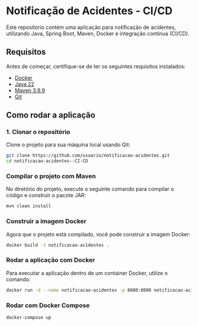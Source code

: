 # Notificação de Acidentes - CI/CD

Este repositório contém uma aplicação para notificação de acidentes, utilizando Java, Spring Boot, Maven, Docker e integração contínua (CI/CD).

## Requisitos

Antes de começar, certifique-se de ter os seguintes requisitos instalados:

- [Docker](https://www.docker.com/get-started)
- [Java 22](https://jdk.java.net/22/)
- [Maven 3.9.9](https://maven.apache.org/download.cgi)
- [Git](https://git-scm.com/)

## Como rodar a aplicação

### 1. Clonar o repositório

Clone o projeto para sua máquina local usando Git:

```sh
git clone https://github.com/usuario/notificacao-acidentes.git
cd notificacao-acidentes--CI-CD
```

### Compilar o projeto com Maven

No diretório do projeto, execute o seguinte comando para compilar o código e construir o pacote JAR:

``` sh
mvn clean install
```

### Construir a imagem Docker
Agora que o projeto está compilado, você pode construir a imagem Docker:

``` sh
docker build -t notificacao-acidentes .
```

### Rodar a aplicação com Docker
Para executar a aplicação dentro de um container Docker, utilize o comando:

``` sh
docker run -d --name notificacao-acidentes -p 8080:8080 notificacao-acidentes
```

###  Rodar com Docker Compose

``` sh
docker-compose up
```
